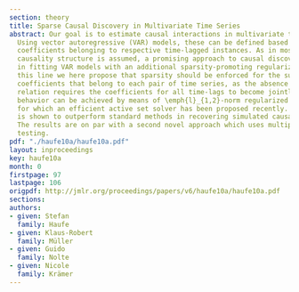 ```yaml
---
section: theory
title: Sparse Causal Discovery in Multivariate Time Series
abstract: Our goal is to estimate causal interactions in multivariate time series.
  Using vector autoregressive (VAR) models, these can be defined based on non-vanishing
  coefficients belonging to respective time-lagged instances. As in most cases a parsimonious
  causality structure is assumed, a promising approach to causal discovery consists
  in fitting VAR models with an additional sparsity-promoting regularization. Along
  this line we here propose that sparsity should be enforced for the subgroups of
  coefficients that belong to each pair of time series, as the absence of a causal
  relation requires the coefficients for all time-lags to become jointly zero. Such
  behavior can be achieved by means of \emph{l}_{1,2}-norm regularized regression,
  for which an efficient active set solver has been proposed recently. Our method
  is shown to outperform standard methods in recovering simulated causality graphs.
  The results are on par with a second novel approach which uses multiple statistical
  testing.
pdf: "./haufe10a/haufe10a.pdf"
layout: inproceedings
key: haufe10a
month: 0
firstpage: 97
lastpage: 106
origpdf: http://jmlr.org/proceedings/papers/v6/haufe10a/haufe10a.pdf
sections: 
authors:
- given: Stefan
  family: Haufe
- given: Klaus-Robert
  family: Müller
- given: Guido
  family: Nolte
- given: Nicole
  family: Krämer
---
```

